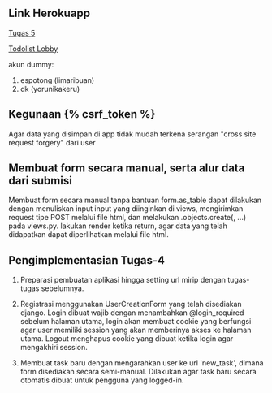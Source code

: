 ## Link Herokuapp

[Tugas 5](\templates\README.md)

[Todolist Lobby](https://gingerharbinger.herokuapp.com/todolist)

akun dummy:
1. espotong (limaribuan)
2. dk (yorunikakeru)

## Kegunaan {% csrf_token %}

Agar data yang disimpan di app tidak mudah terkena serangan "cross site request forgery" dari user

## Membuat form secara manual, serta alur data dari submisi

Membuat form secara manual tanpa bantuan form.as_table dapat dilakukan dengan menuliskan input input yang diinginkan di views, mengirimkan request tipe POST melalui file html, dan melakukan <model-name>.objects.create(<model>, ...) pada views.py. lakukan render ketika return, agar data yang telah didapatkan dapat diperlihatkan melalui file html.

## Pengimplementasian Tugas-4

1. Preparasi pembuatan aplikasi hingga setting url mirip dengan tugas-tugas sebelumnya.

2. Registrasi menggunakan UserCreationForm yang telah disediakan django. Login dibuat wajib dengan menambahkan @login_required sebelum halaman utama, login akan membuat cookie yang berfungsi agar user memiliki session yang akan memberinya akses ke halaman utama. Logout menghapus cookie yang dibuat ketika login agar mengakhiri session.

3. Membuat task baru dengan mengarahkan user ke url 'new_task', dimana form disediakan secara semi-manual. Dilakukan agar task baru secara otomatis dibuat untuk pengguna yang logged-in.
